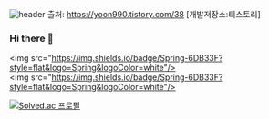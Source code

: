 ![header](https://capsule-render.vercel.app/api?type=wave&color=auto&height=300&section=header&text=capsule%20render&fontSize=90)
출처: https://yoon990.tistory.com/38 [개발저장소:티스토리]

### Hi there 👋

<img src="https://img.shields.io/badge/Spring-6DB33F?style=flat&logo=Spring&logoColor=white"/>
<img src="https://img.shields.io/badge/Spring-6DB33F?style=flat&logo=Spring&logoColor=white"/>



[![Solved.ac
프로필](http://mazassumnida.wtf/api/v2/generate_badge?boj=wlsrb7577)](https://solved.ac/wlsrb7577)
